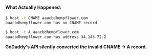 #### What Actually Happened:

```bash
$ host -t CNAME aaacbdhempflower.com
aaacbdhempflower.com has no CNAME record

$ host -t A aaacbdhempflower.com
aaacbdhempflower.com has address 34.143.72.2
```

**GoDaddy's API silently converted the invalid CNAME → A record.**
